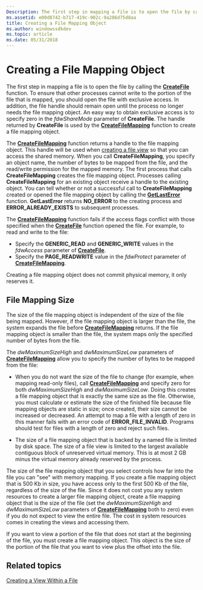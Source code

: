 ```yaml
---
Description: The first step in mapping a file is to open the file by calling the CreateFile function.
ms.assetid: e00d8742-b717-419c-902c-9a286d75d8aa
title: Creating a File Mapping Object
ms.author: windowssdkdev
ms.topic: article
ms.date: 05/31/2018
---
```


# Creating a File Mapping Object

The first step in mapping a file is to open the file by calling the [**CreateFile**](https://msdn.microsoft.com/en-us/library/Aa363858(v=VS.85).aspx) function. To ensure that other processes cannot write to the portion of the file that is mapped, you should open the file with exclusive access. In addition, the file handle should remain open until the process no longer needs the file mapping object. An easy way to obtain exclusive access is to specify zero in the *fdwShareMode* parameter of **CreateFile**. The handle returned by **CreateFile** is used by the [**CreateFileMapping**](/windows/desktop/api/WinBase/nf-winbase-createfilemappinga) function to create a file mapping object.

The [**CreateFileMapping**](/windows/desktop/api/WinBase/nf-winbase-createfilemappinga) function returns a handle to the file mapping object. This handle will be used when [creating a file view](creating-a-file-view.md) so that you can access the shared memory. When you call **CreateFileMapping**, you specify an object name, the number of bytes to be mapped from the file, and the read/write permission for the mapped memory. The first process that calls **CreateFileMapping** creates the file mapping object. Processes calling **CreateFileMapping** for an existing object receive a handle to the existing object. You can tell whether or not a successful call to **CreateFileMapping** created or opened the file mapping object by calling the [**GetLastError**](https://msdn.microsoft.com/en-us/library/ms679360(v=VS.85).aspx) function. **GetLastError** returns **NO\_ERROR** to the creating process and **ERROR\_ALREADY\_EXISTS** to subsequent processes.

The [**CreateFileMapping**](/windows/desktop/api/WinBase/nf-winbase-createfilemappinga) function fails if the access flags conflict with those specified when the [**CreateFile**](https://msdn.microsoft.com/en-us/library/Aa363858(v=VS.85).aspx) function opened the file. For example, to read and write to the file:

-   Specify the **GENERIC\_READ** and **GENERIC\_WRITE** values in the *fdwAccess* parameter of [**CreateFile**](https://msdn.microsoft.com/en-us/library/Aa363858(v=VS.85).aspx).
-   Specify the **PAGE\_READWRITE** value in the *fdwProtect* parameter of [**CreateFileMapping**](/windows/desktop/api/WinBase/nf-winbase-createfilemappinga).

Creating a file mapping object does not commit physical memory, it only reserves it.

## File Mapping Size

The size of the file mapping object is independent of the size of the file being mapped. However, if the file mapping object is larger than the file, the system expands the file before [**CreateFileMapping**](/windows/desktop/api/WinBase/nf-winbase-createfilemappinga) returns. If the file mapping object is smaller than the file, the system maps only the specified number of bytes from the file.

The *dwMaximumSizeHigh* and *dwMaximumSizeLow* parameters of [**CreateFileMapping**](/windows/desktop/api/WinBase/nf-winbase-createfilemappinga) allow you to specify the number of bytes to be mapped from the file:

-   When you do not want the size of the file to change (for example, when mapping read-only files), call [**CreateFileMapping**](/windows/desktop/api/WinBase/nf-winbase-createfilemappinga) and specify zero for both *dwMaximumSizeHigh* and *dwMaximumSizeLow*. Doing this creates a file mapping object that is exactly the same size as the file. Otherwise, you must calculate or estimate the size of the finished file because file mapping objects are static in size; once created, their size cannot be increased or decreased. An attempt to map a file with a length of zero in this manner fails with an error code of **ERROR\_FILE\_INVALID**. Programs should test for files with a length of zero and reject such files.

-   The size of a file mapping object that is backed by a named file is limited by disk space. The size of a file view is limited to the largest available contiguous block of unreserved virtual memory. This is at most 2 GB minus the virtual memory already reserved by the process.

The size of the file mapping object that you select controls how far into the file you can "see" with memory mapping. If you create a file mapping object that is 500 Kb in size, you have access only to the first 500 Kb of the file, regardless of the size of the file. Since it does not cost you any system resources to create a larger file mapping object, create a file mapping object that is the size of the file (set the *dwMaximumSizeHigh* and *dwMaximumSizeLow* parameters of [**CreateFileMapping**](/windows/desktop/api/WinBase/nf-winbase-createfilemappinga) both to zero) even if you do not expect to view the entire file. The cost in system resources comes in creating the views and accessing them.

If you want to view a portion of the file that does not start at the beginning of the file, you must create a file mapping object. This object is the size of the portion of the file that you want to view plus the offset into the file.

## Related topics

<dl> <dt>

[Creating a View Within a File](creating-a-view-within-a-file.md)
</dt> </dl>

 

 



